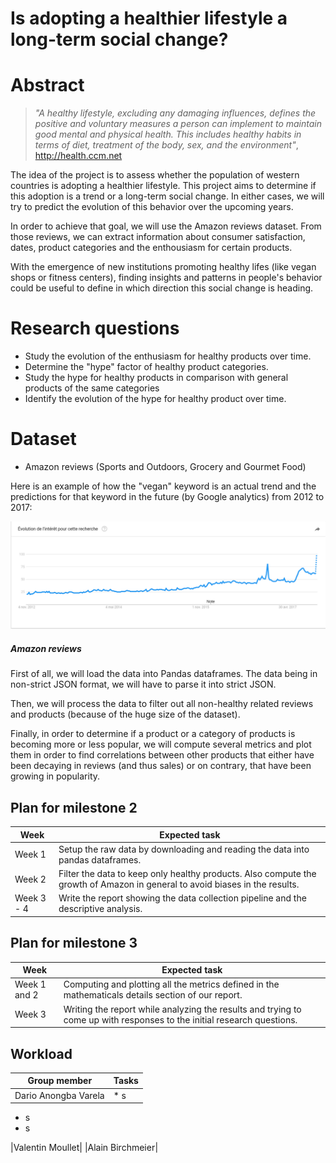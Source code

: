# Is adopting a healthier lifestyle a long-term social change?

# Abstract
> *"A healthy lifestyle, excluding any damaging influences, defines the positive and voluntary measures a person can implement to maintain good mental and physical health. This includes healthy habits in terms of diet, treatment of the body, sex, and the environment"*, http://health.ccm.net 

The idea of the project is to assess whether the population of western countries is adopting a healthier lifestyle. This project aims to determine if this adoption is a trend or a long-term social change. In either cases, we will try to predict the evolution of this behavior over the upcoming years.

In order to achieve that goal, we will use the Amazon reviews dataset. From those reviews, we can extract information about consumer satisfaction, dates, product categories and the enthousiasm for certain products.

With the emergence of new institutions promoting healthy lifes (like vegan shops or fitness centers), finding insights and patterns in people's behavior could be useful to define in which direction this social change is heading.

# Research questions
* Study the evolution of the enthusiasm for healthy products over time.
* Determine the "hype" factor of healthy product categories.
* Study the hype for healthy products in comparison with general products of the same categories
* Identify the evolution of the hype for healthy product over time. 

# Dataset
* Amazon reviews (Sports and Outdoors, Grocery and Gourmet Food)

Here is an example of how the "vegan" keyword is an actual trend and the predictions for that keyword in the future (by Google analytics) from 2012 to 2017:

![Interest evolution for the "vegan" keyword](vegan_trend.png)

##### Amazon reviews
First of all, we will load the data into Pandas dataframes. The data being in non-strict JSON format, we will have to parse it into strict JSON.

Then, we will process the data to filter out all non-healthy related reviews and products (because of the huge size of the dataset).

Finally, in order to determine if a product or a category of products is becoming more or less popular, we will compute several metrics and plot them in order to find correlations between other products that either have been decaying in reviews (and thus sales) or on contrary, that have been growing in popularity.

## Plan for milestone 2
|Week|Expected task|
|---|---|
|Week 1| Setup the raw data by downloading and reading the data into pandas dataframes.
|Week 2| Filter the data to keep only healthy products. Also compute the growth of Amazon in general to avoid biases in the results.
|Week 3 - 4| Write the report showing the data collection pipeline and the descriptive analysis.

## Plan for milestone 3

|Week|Expected task|
|---|---|
|Week 1 and 2| Computing and plotting all the metrics defined in the mathematicals details section of our report.
|Week 3| Writing the report while analyzing the results and trying to come up with responses to the initial research questions.

## Workload 
|Group member|Tasks|
|---|---|
|Dario Anongba Varela| * s
* s
* s


|Valentin Moullet| 
|Alain Birchmeier|

